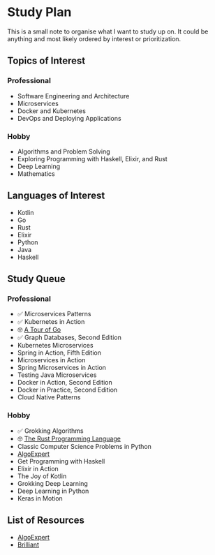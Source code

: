 # Study Plan

This is a small note to organise what I want to study up on. It could be anything and most likely ordered by interest or prioritization.

## Topics of Interest

### Professional

* Software Engineering and Architecture
* Microservices
* Docker and Kubernetes
* DevOps and Deploying Applications

### Hobby

* Algorithms and Problem Solving
* Exploring Programming with Haskell, Elixir, and Rust
* Deep Learning
* Mathematics

## Languages of Interest

* Kotlin
* Go
* Rust
* Elixir
* Python
* Java
* Haskell

## Study Queue

### Professional

* ✅ Microservices Patterns
* ✅ Kubernetes in Action
* 🤓 [A Tour of Go](https://tour.golang.org/)
* ✅ Graph Databases, Second Edition
* Kubernetes Microservices
* Spring in Action, Fifth Edition
* Microservices in Action
* Spring Microservices in Action
* Testing Java Microservices
* Docker in Action, Second Edition
* Docker in Practice, Second Edition
* Cloud Native Patterns

### Hobby

* ✅ Grokking Algorithms
* 🤓 [The Rust Programming Language](https://doc.rust-lang.org/book/#the-rust-programming-language)
* Classic Computer Science Problems in Python
* [AlgoExpert](https://www.algoexpert.io)
* Get Programming with Haskell
* Elixir in Action
* The Joy of Kotlin
* Grokking Deep Learning
* Deep Learning in Python
* Keras in Motion

## List of Resources

* [AlgoExpert](https://www.algoexpert.io)
* [Brilliant](https://brilliant.org/)
